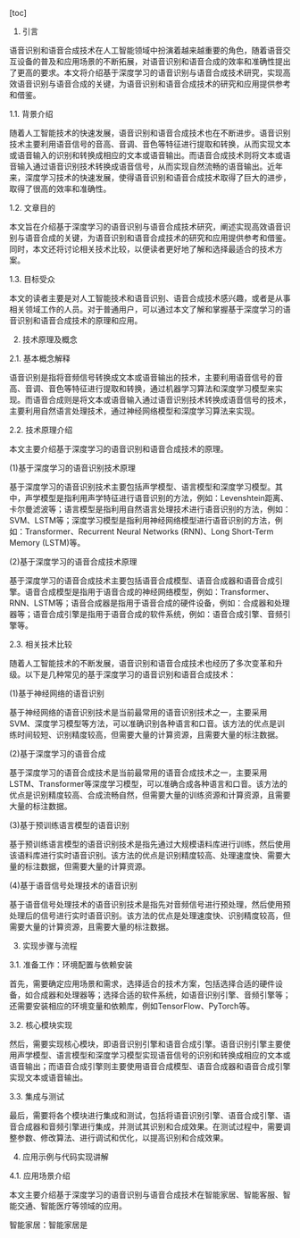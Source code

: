 
[toc]                    
                
                
1. 引言

语音识别和语音合成技术在人工智能领域中扮演着越来越重要的角色，随着语音交互设备的普及和应用场景的不断拓展，对语音识别和语音合成的效率和准确性提出了更高的要求。本文将介绍基于深度学习的语音识别与语音合成技术研究，实现高效语音识别与语音合成的关键，为语音识别和语音合成技术的研究和应用提供参考和借鉴。

1.1. 背景介绍

随着人工智能技术的快速发展，语音识别和语音合成技术也在不断进步。语音识别技术主要利用语音信号的音高、音调、音色等特征进行提取和转换，从而实现文本或语音输入的识别和转换成相应的文本或语音输出。而语音合成技术则将文本或语音输入通过语音识别技术转换成语音信号，从而实现自然流畅的语音输出。近年来，深度学习技术的快速发展，使得语音识别和语音合成技术取得了巨大的进步，取得了很高的效率和准确性。

1.2. 文章目的

本文旨在介绍基于深度学习的语音识别与语音合成技术研究，阐述实现高效语音识别与语音合成的关键，为语音识别和语音合成技术的研究和应用提供参考和借鉴。同时，本文还将讨论相关技术比较，以便读者更好地了解和选择最适合的技术方案。

1.3. 目标受众

本文的读者主要是对人工智能技术和语音识别、语音合成技术感兴趣，或者是从事相关领域工作的人员。对于普通用户，可以通过本文了解和掌握基于深度学习的语音识别和语音合成技术的原理和应用。

2. 技术原理及概念

2.1. 基本概念解释

语音识别是指将音频信号转换成文本或语音输出的技术，主要利用语音信号的音高、音调、音色等特征进行提取和转换，通过机器学习算法和深度学习模型来实现。而语音合成则是将文本或语音输入通过语音识别技术转换成语音信号的技术，主要利用自然语言处理技术，通过神经网络模型和深度学习算法来实现。

2.2. 技术原理介绍

本文主要介绍基于深度学习的语音识别和语音合成技术的原理。

(1)基于深度学习的语音识别技术原理

基于深度学习的语音识别技术主要包括声学模型、语言模型和深度学习模型。其中，声学模型是指利用声学特征进行语音识别的方法，例如：Levenshtein距离、卡尔曼滤波等；语言模型是指利用自然语言处理技术进行语音识别的方法，例如：SVM、LSTM等；深度学习模型是指利用神经网络模型进行语音识别的方法，例如：Transformer、Recurrent Neural Networks (RNN)、Long Short-Term Memory (LSTM)等。

(2)基于深度学习的语音合成技术原理

基于深度学习的语音合成技术主要包括语音合成模型、语音合成器和语音合成引擎。语音合成模型是指用于语音合成的神经网络模型，例如：Transformer、RNN、LSTM等；语音合成器是指用于语音合成的硬件设备，例如：合成器和处理器等；语音合成引擎是指用于语音合成的软件系统，例如：语音合成引擎、音频引擎等。

2.3. 相关技术比较

随着人工智能技术的不断发展，语音识别和语音合成技术也经历了多次变革和升级。以下是几种常见的基于深度学习的语音识别和语音合成技术：

(1)基于神经网络的语音识别

基于神经网络的语音识别技术是当前最常用的语音识别技术之一，主要采用SVM、深度学习模型等方法，可以准确识别各种语言和口音。该方法的优点是训练时间较短、识别精度较高，但需要大量的计算资源，且需要大量的标注数据。

(2)基于深度学习的语音合成

基于深度学习的语音合成技术是当前最常用的语音合成技术之一，主要采用LSTM、Transformer等深度学习模型，可以准确合成各种语言和口音。该方法的优点是识别精度较高、合成流畅自然，但需要大量的训练资源和计算资源，且需要大量的标注数据。

(3)基于预训练语言模型的语音识别

基于预训练语言模型的语音识别技术是指先通过大规模语料库进行训练，然后使用该语料库进行实时语音识别。该方法的优点是识别精度较高、处理速度快、需要大量的标注数据，但需要大量的计算资源。

(4)基于语音信号处理技术的语音识别

基于语音信号处理技术的语音识别技术是指先对音频信号进行预处理，然后使用预处理后的信号进行实时语音识别。该方法的优点是处理速度快、识别精度较高，但需要大量的计算资源，且需要大量的标注数据。

3. 实现步骤与流程

3.1. 准备工作：环境配置与依赖安装

首先，需要确定应用场景和需求，选择适合的技术方案，包括选择合适的硬件设备，如合成器和处理器等；选择合适的软件系统，如语音识别引擎、音频引擎等；还需要安装相应的环境变量和依赖库，例如TensorFlow、PyTorch等。

3.2. 核心模块实现

然后，需要实现核心模块，即语音识别引擎和语音合成引擎。语音识别引擎主要使用声学模型、语言模型和深度学习模型实现语音信号的识别和转换成相应的文本或语音输出；而语音合成引擎则主要使用语音合成模型、语音合成器和语音合成引擎实现文本或语音输出。

3.3. 集成与测试

最后，需要将各个模块进行集成和测试，包括将语音识别引擎、语音合成引擎、语音合成器和音频引擎进行集成，并测试其识别和合成效果。在测试过程中，需要调整参数、修改算法、进行调试和优化，以提高识别和合成效果。

4. 应用示例与代码实现讲解

4.1. 应用场景介绍

本文主要介绍基于深度学习的语音识别与语音合成技术在智能家居、智能客服、智能交通、智能医疗等领域的应用。

智能家居：智能家居是

